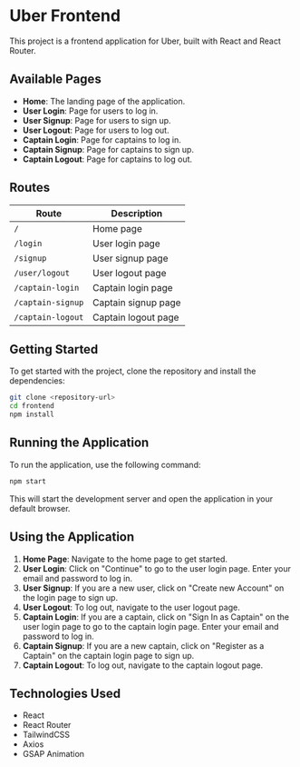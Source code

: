 # Uber Frontend

This project is a frontend application for Uber, built with React and React Router.

## Available Pages

- **Home**: The landing page of the application.
- **User Login**: Page for users to log in.
- **User Signup**: Page for users to sign up.
- **User Logout**: Page for users to log out.
- **Captain Login**: Page for captains to log in.
- **Captain Signup**: Page for captains to sign up.
- **Captain Logout**: Page for captains to log out.

## Routes

| Route            | Description            |
|------------------|------------------------|
| `/`              | Home page              |
| `/login`         | User login page        |
| `/signup`        | User signup page       |
| `/user/logout`   | User logout page       |
| `/captain-login` | Captain login page     |
| `/captain-signup`| Captain signup page    |
| `/captain-logout`| Captain logout page    |

## Getting Started

To get started with the project, clone the repository and install the dependencies:

```bash
git clone <repository-url>
cd frontend
npm install
```

## Running the Application

To run the application, use the following command:

```bash
npm start
```

This will start the development server and open the application in your default browser.

## Using the Application

1. **Home Page**: Navigate to the home page to get started.
2. **User Login**: Click on "Continue" to go to the user login page. Enter your email and password to log in.
3. **User Signup**: If you are a new user, click on "Create new Account" on the login page to sign up.
4. **User Logout**: To log out, navigate to the user logout page.
5. **Captain Login**: If you are a captain, click on "Sign In as Captain" on the user login page to go to the captain login page. Enter your email and password to log in.
6. **Captain Signup**: If you are a new captain, click on "Register as a Captain" on the captain login page to sign up.
7. **Captain Logout**: To log out, navigate to the captain logout page.

## Technologies Used

- React
- React Router
- TailwindCSS
- Axios
- GSAP Animation


